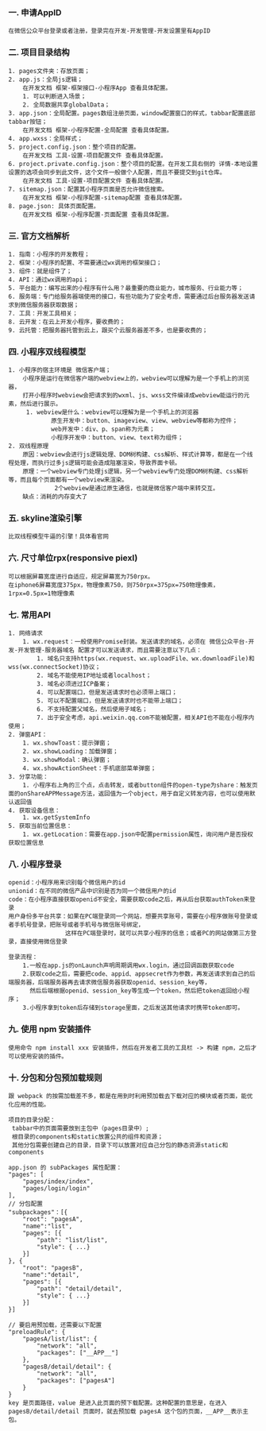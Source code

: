 ### 一. 申请AppID
    在微信公众平台登录或者注册，登录完在开发-开发管理-开发设置里有AppID

### 二. 项目目录结构
    1. pages文件夹：存放页面；
    2. app.js：全局js逻辑；
        在开发文档 框架-框架接口-小程序App 查看具体配置。
        1. 可以判断进入场景；
        2. 全局数据共享globalData；
    3. app.json：全局配置。pages数组注册页面，window配置窗口的样式，tabbar配置底部tabbar按钮；
        在开发文档 框架-小程序配置-全局配置 查看具体配置。
    4. app.wxss：全局样式；
    5. project.config.json：整个项目的配置。
        在开发文档 工具-设置-项目配置文件 查看具体配置。
    6. project.private.config.json：整个项目的配置。在开发工具右侧的 详情-本地设置 设置的选项会同步到此文件，这个文件一般做个人配置，而且不要提交到git仓库。
        在开发文档 工具-设置-项目配置文件 查看具体配置。
    7. sitemap.json：配置其小程序页面是否允许微信搜索。
        在开发文档 框架-小程序配置-sitemap配置 查看具体配置。
    8. page.json: 具体页面配置。
        在开发文档 框架-小程序配置-页面配置 查看具体配置。

### 三. 官方文档解析
    1. 指南：小程序的开发教程；
    2. 框架：小程序的配置、不需要通过wx调用的框架接口；
    3. 组件：就是组件了；
    4. API：通过wx调用的api；
    5. 平台能力：编写出来的小程序有什么用？最重要的商业能力，城市服务、行业能力等；
    6. 服务端：专门给服务器端使用的接口，有些功能为了安全考虑，需要通过后台服务器发送请求到微信服务器获取数据；
    7. 工具：开发工具相关；
    8. 云开发：在云上开发小程序，要收费的；
    9. 云托管：把服务器托管到云上，跟买个云服务器差不多，也是要收费的；

### 四. 小程序双线程模型
    1. 小程序的宿主环境是 微信客户端；
        小程序是运行在微信客户端的webview上的，webview可以理解为是一个手机上的浏览器，
        打开小程序时webview会把请求到的wxml、js、wxss文件编译成webview能运行的元素，然后进行展示。
         1. webview是什么：webview可以理解为是一个手机上的浏览器
                原生开发中：button、imageview、view、webview等都称为控件；
                web开发中：div、p、span称为元素；
                小程序开发中：button、view、text称为组件；
    2. 双线程原理
        原因：webview会进行js逻辑处理、DOM树构建、css解析、样式计算等，都是在一个线程处理，而执行过多js逻辑可能会造成阻塞渲染，导致界面卡顿。
        原理：一个webview专门处理js逻辑，另一个webview专门处理DOM树构建、css解析等，而且每个页面都有一个webview来渲染。
                 2个webview是通过原生通信，也就是微信客户端中来转交互。
        缺点：消耗的内存变大了

### 五. skyline渲染引擎
    比双线程模型牛逼的引擎！具体看官网

### 六. 尺寸单位rpx(responsive piexl)
    可以根据屏幕宽度进行自适应，规定屏幕宽为750rpx。
    在iphone6屏幕宽度375px，物理像素750，则750rpx=375px=750物理像素，1rpx=0.5px=1物理像素

### 七. 常用API
    1. 网络请求
        1. wx.request：一般使用Promise封装。发送请求的域名，必须在 微信公众平台-开发-开发管理-服务器域名 配置才可以发送请求，而且需要注意以下几点：
            1. 域名只支持https(wx.request、wx.uploadFile、wx.downloadFile)和wss(wx.connectSocket)协议；
            2. 域名不能使用IP地址或者localhost；
            3. 域名必须进过ICP备案；
            4. 可以配置端口，但是发送请求时也必须带上端口；
            5. 可以不配置端口，但是发送请求时也不能带上端口；
            6. 不支持配置父域名，然后使用子域名；
            7. 出于安全考虑，api.weixin.qq.com不能被配置，相关API也不能在小程序内使用；
    2. 弹窗API：
        1. wx.showToast：提示弹窗；
        2. wx.showLoading：加载弹窗；
        3. wx.showModal：确认弹窗；
        4. wx.showActionSheet：手机底部菜单弹窗；
    3. 分享功能：
        1. 小程序右上角的三个点，点击转发，或者button组件的open-type为share：触发页面的onShareAPPMessage方法，返回值为一个object，用于自定义转发内容，也可以使用默认返回值
    4. 获取设备信息：
        1. wx.getSystemInfo
    5. 获取当前位置信息：
        1. wx.getLocation：需要在app.json中配置permission属性，询问用户是否授权获取位置信息

### 八. 小程序登录
    openid：小程序用来识别每个微信用户的id
    unionid：在不同的微信产品中识别是否为同一个微信用户的id
    code：在小程序直接获取openid不安全，需要获取code之后，再从后台获取authToken来登录
    用户身份多平台共享：如果在PC端登录同一个网站，想要共享账号，需要在小程序做账号登录或者手机号登录，把账号或者手机号与微信账号绑定，
                    这样在PC端登录时，就可以共享小程序的信息；或者PC的网站做第三方登录，直接使用微信登录
    
    登录流程：
        1.一般在app.js的onLaunch声明周期调用wx.login，通过回调函数获取code
        2.获取code之后，需要把code、appid、appsecret作为参数，再发送请求到自己的后端服务器，后端服务器再去请求微信服务器获取openid、session_key等，
          然后后端根据openid、session_key等生成一个token，然后把token返回给小程序；
        3.小程序拿到token后存储到storage里面，之后发送其他请求时携带token即可。

### 九. 使用 npm 安装插件
    使用命令 npm install xxx 安装插件，然后在开发者工具的工具栏 -> 构建 npm，之后才可以使用安装的插件。 

### 十. 分包和分包预加载规则
    跟 webpack 的按需加载差不多，都是在用到时利用预加载去下载对应的模块或者页面，能优化应用的性能。
    
    项目的目录分配：
     tabbar中的页面需要放到主包中（pages目录中）;
     根目录的components和static放置公共的组件和资源；
     其他分包需要创建自己的目录，目录下可以放置对应自己分包的静态资源static和components
     
    app.json 的 subPackages 属性配置：
    "pages": [
        "pages/index/index", 
        "pages/login/login"
    ],
    // 分包配置
    "subpackages"：[{
    	"root": "pagesA",
        "name":"list",
    	"pages": [{
    		"path": "list/list",
    		"style": { ...}
    	}]
    }, {
    	"root": "pagesB",
        "name":"detail",
    	"pages": [{
    		"path": "detail/detail",
    		"style": { ...}
    	}]
    }]  
    
    // 要启用预加载，还需要以下配置
    "preloadRule": {
    	"pagesA/list/list": {
    		"network": "all",
    		"packages": ["__APP__"]
    	},
    	"pagesB/detail/detail": {
    		"network": "all",
    		"packages": ["pagesA"]
    	}
    }
    key 是页面路径，value 是进入此页面的预下载配置。这种配置的意思是，在进入 pagesB/detail/detail 页面时，就去预加载 pagesA 这个包的页面，__APP__表示主包。
